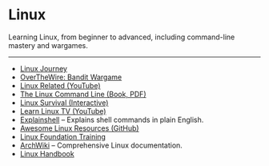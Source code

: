 # Linux

Learning Linux, from beginner to advanced, including command-line mastery and wargames.

---

* [Linux Journey](https://linuxjourney.com)
* [OverTheWire: Bandit Wargame](https://overthewire.org/wargames/bandit)
* [Linux Related (YouTube)](https://www.youtube.com/watch?v=rZsJieGi8os)
* [The Linux Command Line (Book, PDF)](https://linuxcommand.org/tlcl.php)
* [Linux Survival (Interactive)](https://linuxsurvival.com/)
* [Learn Linux TV (YouTube)](https://www.youtube.com/c/LearnLinuxtv)
* [Explainshell](https://explainshell.com/) – Explains shell commands in plain English.
* [Awesome Linux Resources (GitHub)](https://github.com/awesome-lists/awesome-linux)
* [Linux Foundation Training](https://training.linuxfoundation.org/)
* [ArchWiki](https://wiki.archlinux.org/) – Comprehensive Linux documentation.
* [Linux Handbook](https://linuxhandbook.com/)
